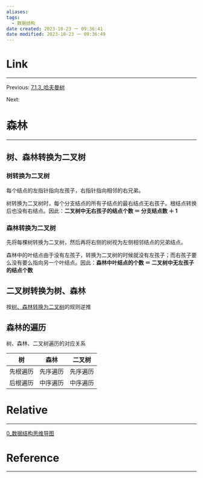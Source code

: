 ```yaml
---
aliases:
tags:
  - 数据结构
date created: 2023-10-23 一 09:36:41
date modified: 2023-10-23 一 09:36:49
---
```


# Link

---

Previous: [7.1.3\_哈夫曼树](7.1.3_哈夫曼树.md)

Next:

# 森林

---

## 树、森林转换为二叉树

### 树转换为二叉树

每个结点的左指针指向左孩子，右指针指向相邻的右兄弟。

树转换为二叉树时，每个分支结点的所有子结点的最右结点无右孩子。根结点转换后也没有右结点。因此：**二叉树中无右孩子的结点个数 ＝ 分支结点数 ＋ 1**

### 森林转换为二叉树

先将每棵树转换为二叉树，然后再将右侧的树视为左侧相邻结点的兄弟结点。

森林中的叶结点由于没有左孩子，转换为二叉树的时候就没有左孩子；而右孩子要么没有要么指向另一个叶结点。因此：**森林中叶结点的个数 ＝ 二叉树中无左孩子的结点个数**

## 二叉树转换为树、森林

按[树、森林转换为二叉树](#树、森林转换为二叉树)的规则逆推

## 森林的遍历

树、森林、二叉树遍历的对应关系

| 树       | 森林     | 二叉树   |
| -------- | -------- | -------- |
| 先根遍历 | 先序遍历 | 先序遍历 |
| 后根遍历 | 中序遍历 | 中序遍历 |

# Relative

---

[0_数据结构思维导图](0_数据结构思维导图.md)

# Reference

---
